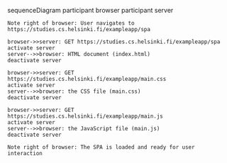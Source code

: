 sequenceDiagram
    participant browser
    participant server

    Note right of browser: User navigates to https://studies.cs.helsinki.fi/exampleapp/spa

    browser->>server: GET https://studies.cs.helsinki.fi/exampleapp/spa
    activate server
    server-->>browser: HTML document (index.html)
    deactivate server

    browser->>server: GET https://studies.cs.helsinki.fi/exampleapp/main.css
    activate server
    server-->>browser: the CSS file (main.css)
    deactivate server

    browser->>server: GET https://studies.cs.helsinki.fi/exampleapp/main.js
    activate server
    server-->>browser: the JavaScript file (main.js)
    deactivate server

    Note right of browser: The SPA is loaded and ready for user interaction
